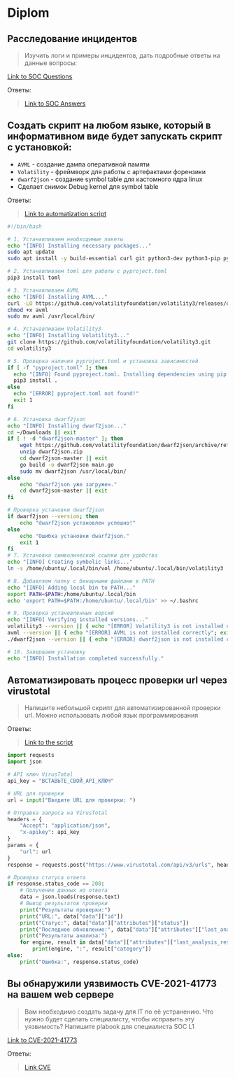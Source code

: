 # Diplom

## Расследование инцидентов

> Изучить логи и примеры инцидентов, дать подробные ответы на данные вопросы:

[Link to SOC Questions](new-Diplom/docs/SOC%20Practical_.docx)

Ответы:

> [Link to SOC Answers](new-Diplom/docs/SOC%20Practical_%20Answers.docx)

## Создать скрипт на любом языке, который в информативном виде будет запускать скрипт с установкой:

* `AVML` - создание дампа оперативной памяти
* `Volatility` - фреймворк для работы с артефактами форензики
* `dwarf2json` - создание symbol table для кастомного ядра linux
* Сделает снимок Debug kernel для symbol table

Ответы:

> [Link to automatization script](new-Diplom/bin/scr1.txt)

```sh
#!/bin/bash

# 1. Устанавливаем необходимые пакеты
echo "[INFO] Installing necessary packages..."
sudo apt update
sudo apt install -y build-essential curl git python3-dev python3-pip python3-setuptools python3-wheel cmake unzip

# 2. Устанавливаем toml для работы с pyproject.toml
pip3 install toml

# 3. Устанавливаем AVML
echo "[INFO] Installing AVML..."
curl -LO https://github.com/volatilityfoundation/volatility3/releases/download/avml/avml
chmod +x avml
sudo mv avml /usr/local/bin/

# 4. Устанавливаем Volatility3
echo "[INFO] Installing Volatility3..."
git clone https://github.com/volatilityfoundation/volatility3.git
cd volatility3

# 5. Проверка наличия pyproject.toml и установка зависимостей
if [ -f "pyproject.toml" ]; then
  echo "[INFO] Found pyproject.toml. Installing dependencies using pip..."
  pip3 install .
else
  echo "[ERROR] pyproject.toml not found!"
  exit 1
fi

# 6. Установка dwarf2json
echo "[INFO] Installing dwarf2json..."
cd ~/Downloads || exit
if [ ! -d "dwarf2json-master" ]; then
    wget https://github.com/volatilityfoundation/dwarf2json/archive/refs/heads/master.zip -O dwarf2json.zip
    unzip dwarf2json.zip
    cd dwarf2json-master || exit
    go build -o dwarf2json main.go
    sudo mv dwarf2json /usr/local/bin/
else
    echo "dwarf2json уже загружен."
    cd dwarf2json-master || exit
fi

# Проверка установки dwarf2json
if dwarf2json --version; then
    echo "dwarf2json установлен успешно!"
else
    echo "Ошибка установки dwarf2json."
    exit 1
fi
# 7. Установка символической ссылки для удобства
echo "[INFO] Creating symbolic links..."
ln -s /home/ubuntu/.local/bin/vol /home/ubuntu/.local/bin/volatility3

# 8. Добавляем папку с бинарными файлами в PATH
echo "[INFO] Adding local bin to PATH..."
export PATH=$PATH:/home/ubuntu/.local/bin
echo 'export PATH=$PATH:/home/ubuntu/.local/bin' >> ~/.bashrc

# 9. Проверка установленных версий
echo "[INFO] Verifying installed versions..."
volatility3 --version || { echo "[ERROR] Volatility3 is not installed correctly"; exit 1; }
avml --version || { echo "[ERROR] AVML is not installed correctly"; exit 1; }
./dwarf2json --version || { echo "[ERROR] dwarf2json is not installed correctly"; exit 1; }

# 10. Завершаем установку
echo "[INFO] Installation completed successfully."
```

## Автоматизировать процесс проверки url через virustotal

> Напишите небольшой скрипт для автоматизированной проверки url. Можно использовать любой язык программирования

Ответы:

> [Link to the script](new-Diplom/bin/url.py)

```py
import requests
import json

# API ключ VirusTotal
api_key = "ВСТАВЬТЕ_СВОЙ_API_КЛЮЧ"

# URL для проверки
url = input("Введите URL для проверки: ")

# Отправка запроса на VirusTotal
headers = {
    "Accept": "application/json",
    "x-apikey": api_key
}
params = {
    "url": url
}
response = requests.post("https://www.virustotal.com/api/v3/urls", headers=headers, params=params)

# Проверка статуса ответа
if response.status_code == 200:
    # Получение данных из ответа
    data = json.loads(response.text)
    # Вывод результатов проверки
    print("Результаты проверки:")
    print("URL:", data["data"]["id"])
    print("Статус:", data["data"]["attributes"]["status"])
    print("Последнее обновление:", data["data"]["attributes"]["last_analysis_stats"])
    print("Результаты анализа:")
    for engine, result in data["data"]["attributes"]["last_analysis_results"].items():
        print(engine, ":", result["category"])
else:
    print("Ошибка:", response.status_code)


```

## Вы обнаружили уязвимость CVE-2021-41773 на вашем web сервере

> Вам необходимо создать задачу для IT по её устранению. Что нужно будет сделать специалисту, чтобы исправить эту уязвимость? Напишите plabook для специалиста SOC L1

[Link to CVE-2021-41773](https://nvd.nist.gov/vuln/detail/CVE-2021-41773)

Ответы:

> [Link CVE](new-Diplom/docs/CVE-2021-41773.docx)
